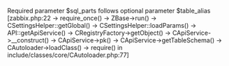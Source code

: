 Required parameter $sql_parts follows optional parameter $table_alias [zabbix.php:22 → require_once() → ZBase->run() → CSettingsHelper::getGlobal() → CSettingsHelper::loadParams() → API::getApiService() → CRegistryFactory->getObject() → CApiService->__construct() → CApiService->pk() → CApiService->getTableSchema() → CAutoloader->loadClass() → require() in include/classes/core/CAutoloader.php:77]
